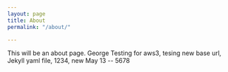 ```yaml
---
layout: page
title: About
permalink: "/about/"

---
```

This will be an about page. George Testing for aws3, tesing new base url, Jekyll yaml file, 1234, new May 13 -- 5678